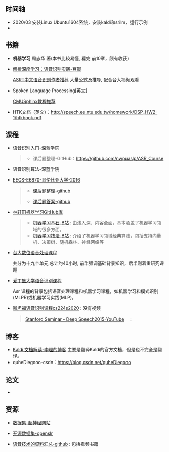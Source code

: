 
## 时间轴
- 2020/03 安装Linux Ubuntu1604系统，安装kaldi和srilm，运行示例
- 

## 书籍

 - **机器学习** 周志华 著(本书比较易懂, 看完 前10章，颇有收获)

 - [解析深度学习：语音识别实践-豆瓣](https://book.douban.com/subject/26820808/)

   [ASRT中文语音识别作者推荐](https://github.com/nl8590687/Machine-Learning-Tutorial-Chinese) 大量公式及推导, 配合台大视频观看

- Spoken Language Processing[英文]

  [CMUSphinx教程推荐]( https://cmusphinx.github.io/wiki/tutorial/ )

- HTK文档（英文）：<http://speech.ee.ntu.edu.tw/homework/DSP_HW2-1/htkbook.pdf>

## 课程

- 语音识别入门-深蓝学院

  > - 课后题整理-GitHub：<https://github.com/nwpuaslp/ASR_Course>

- 语音识别算法-深蓝学院

- [EECS-E6870-哥伦比亚大学-2016](http://www.ee.columbia.edu/~stanchen/spring16/e6870/outline.html)

  > - [课后题整理-github](<https://github.com/placebokkk/e6870/tree/master/lab1>)
  >
  > - [课后题答案-github](<https://github.com/kaituoxu/E6870>)

- [林轩田机器学习GitHub库](<https://github.com/RedstoneWill/HsuanTienLin_MachineLearning>)

  > - [机器学习基石-B站](<https://www.bilibili.com/video/av12463015/>) : 由浅入深、内容全面，基本涵盖了机器学习领域的很多方面。
  > - [机器学习技法-B站](<https://www.bilibili.com/video/av12469267/>) : 介绍了机器学习领域经典算法，包括支持向量机、决策树、随机森林、神经网络等

- [台大数位语音处理课程](http://ocw.aca.ntu.edu.tw/ntu-ocw/ocw/cou/104S204)

  共分为十九个单元,总计约40小时, 前半强调基础背景知识，后半则着重研究课题 

- [爱丁堡大学语音识别课程]( http://www.inf.ed.ac.uk/teaching/courses/asr/index-2020.html)

  Asr 课程的背景包括语音处理课程和机器学习课程，如机器学习和模式识别(MLPR)或机器学习实践(MLP)。

- [斯坦福语音识别课程cs224s2020](http://web.stanford.edu/class/cs224s/) : 没有视频

  > [Stanford Seminar - Deep Speech2015-YouTube](https://www.youtube.com/watch?v=P9GLDezYVX4&list=PLPXcFKg4niEmdw2N_ntdRN9rYxHt-kvMc)　： 

## 博客

- [Kaldi 文档解读-李理的博客](http://fancyerii.github.io/2019/05/21/kaldi-doc/)
  主要是翻译Kaldi的官方文档，但是也不完全是翻译。
- quheDiegooo-csdn：<https://blog.csdn.net/quheDiegooo>

## 论文

- 

## 资源

- [数据集-超神经网站](https://hyper.ai/datasets)

- [开源数据集-openslr](http://www.openslr.org/)

- [语音技术的资料汇总-github](https://github.com/iamxiaoyubei/Voice-Tech-Study) : 包括视频书籍


